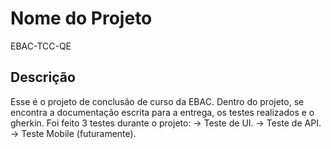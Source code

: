 # Nome do Projeto

EBAC-TCC-QE

## Descrição

Esse é o projeto de conclusão de curso da EBAC.
Dentro do projeto, se encontra a documentação escrita para a entrega, os testes realizados e o gherkin.
Foi feito 3 testes durante o projeto:
    -> Teste de UI.
    -> Teste de API.
    -> Teste Mobile (futuramente).